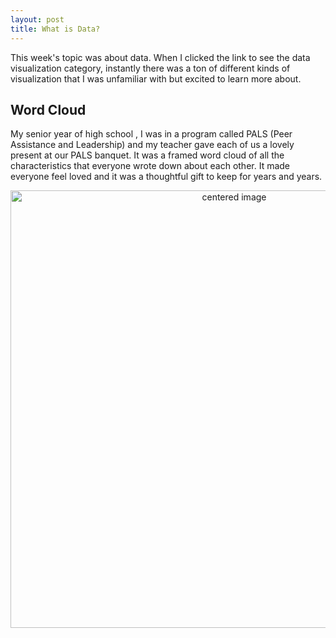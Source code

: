 ```yaml
---
layout: post
title: What is Data?
---
```


This week's topic was about data. When I clicked the link to see the data visualization category, instantly there was a ton of different kinds of visualization that I was unfamiliar with but excited to learn more about. 
<br/>

## Word Cloud

My senior year of high school , I was in a program called PALS (Peer Assistance and Leadership) and my teacher gave each of us a lovely present at our PALS banquet. It was a framed word cloud of all the characteristics that everyone wrote down about each other. It made everyone feel loved and it was a thoughtful gift to keep for years and years. 
<br/>

<p>
    <center><img src="/pals.png" alt="centered image" width="700" length="700">
</p>
